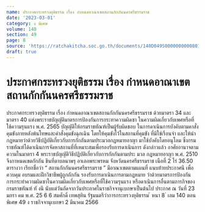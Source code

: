 ```yaml
---
name: ประกาศกระทรวงยุติธรรม เรื่อง กำหนดอาณาเขตสถานกักกันนครศรีธรรมราช
date: '2023-03-01'
category: ง พิเศษ
volume: 140
section: 49
page: 8
source: 'https://ratchakitcha.soc.go.th/documents/140D049S0000000000801.pdf'
draft: true
---
```


# ประกาศกระทรวงยุติธรรม เรื่อง กำหนดอาณาเขตสถานกักกันนครศรีธรรมราช

ประกาศกระทรวงยุติธรรม เรื่อง กำหนดอาณาเขตสถานกักกันนครศรีธรรมราช ด้วยมาตรา 34 และมาตรา 40 แห่งพระราชบัญญัติมาตรการป้องกันการกระทาความผิดซา ในความผิดเกี่ยวกับเพศหรือที่ใช้ความรุนแรง พ.ศ. 2565 บัญญัติให้กรมราชทัณฑ์เป็นผู้รับผิดชอบ ในการดาเนินการบังคับตามคาสั่งคุมขังภายหลังพ้นโทษและคำสั่งคุมขังฉุกเฉิน โดยให้คุมขังไว้ในสถานที่คุมขัง ที่มิใช่เรือนจำ และให้นำกฎหมายว่าด้วยวิธีปฏิบัติเกี่ยวกับการกักกันตามประมวลกฎหมายอาญา มาใช้บังคับโดยอนุโลม ซึ่งกรมราชทัณฑ์ได้ดาเนินการจัดหาสถานที่ที่เหมาะสมเพื่อรองรับการดาเนินการ ดังกล่าวแล้ว อาศัยอานาจตามความในมาตรา 4 พระราชบัญญัติวิธีปฏิบัติเกี่ยวกับการกักกันตามประ มวล กฎหมายอาญา พ.ศ. 2510 จึงกาหนดเขตกักกัน ขึนที่ตาบลนาพรุ อาเภอพระพรหม จังหวัดนครศรีธรรมราช เนือที่ 2 ไร่ 36.50 ตารางวา เรียกชื่อว่า “ สถานกักกันนครศรีธรรมราช ” มีอาณาเขตตามแผนที่ แนบท้ายประกาศนี เพื่อควบคุม อบรมและฝึกวิชาชีพผู้ถูกกักกัน รองรับการดาเนินการตามกฎหมาย ว่าด้วยมาตรการป้องกันการกระทำความผิดซาในความผิดเกี่ยวกับเพศหรือที่ใช้ความรุนแรง หรือดาเนินการอื่นตามภารกิจของกรมราชทัณฑ์ ทั งนี นับแต่วันถัดจากวันประกาศในราชกิจจานุเบกษาเป็นต้นไป ประกาศ ณ วันที่ 23 มกรา คม พ.ศ. 25 6 6 สมศักดิ์ เทพสุทิน รัฐมนตรีว่าการกระทรวงยุติธรรม ้ หนา 8 ่ เลม 140 ตอนพิเศษ 49 ง ราชกิจจานุเบกษา 2 มีนาคม 2566

